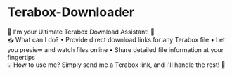 # Terabox-Downloader
🌟 I'm your Ultimate Terabox Download Assistant! 🚀  
📥 What can I do? 
• Provide direct download links for any Terabox file 
• Let you preview and watch files online 
• Share detailed file information at your fingertips  
💡 How to use me? 
Simply send me a Terabox link, and I'll handle the rest! 🎉
